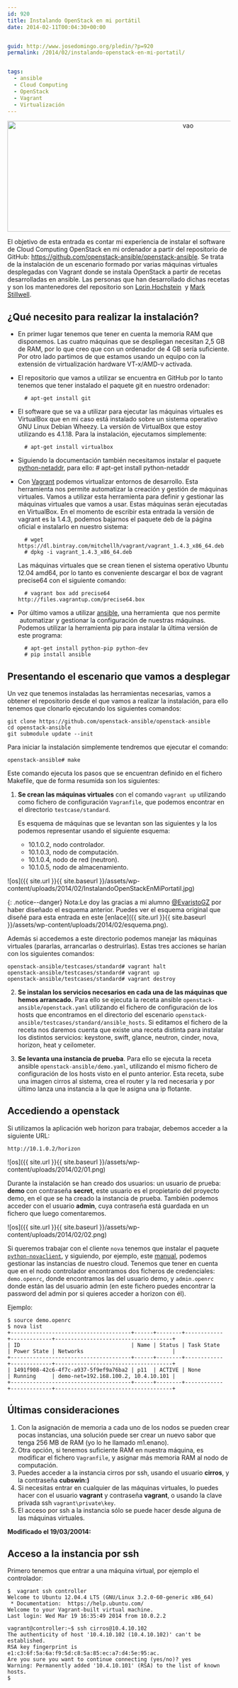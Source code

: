 ```yaml
---
id: 920
title: Instalando OpenStack en mi portátil
date: 2014-02-11T00:04:30+00:00


guid: http://www.josedomingo.org/pledin/?p=920
permalink: /2014/02/instalando-openstack-en-mi-portatil/


tags:
  - ansible
  - Cloud Computing
  - OpenStack
  - Vagrant
  - Virtualización
---
```

<p style="text-align: center;">
  <a href="{{ site.url }}{{ site.baseurl }}/assets/wp-content/uploads/2014/02/vao.png"><img class="aligncenter size-full wp-image-924" alt="vao" src="{{ site.url }}{{ site.baseurl }}/assets/wp-content/uploads/2014/02/vao.png" width="800" height="250" srcset="{{ site.url }}{{ site.baseurl }}/assets/wp-content/uploads/2014/02/vao.png 800w, {{ site.url }}{{ site.baseurl }}/assets/wp-content/uploads/2014/02/vao-300x93.png 300w" sizes="(max-width: 800px) 100vw, 800px" /></a>
</p>

El objetivo de esta entrada es contar mi experiencia de instalar el software de Cloud Computing OpenStack en mi ordenador a partir del repositorio de GitHub: <https://github.com/openstack-ansible/openstack-ansible>. Se trata de la instalación de un escenario formado por varias máquinas virtuales desplegadas con Vagrant donde se instala OpenStack a partir de recetas desarrolladas en ansible. Las personas que han desarrollado dichas recetas y son los mantenedores del repositorio son [Lorin Hochstein](https://github.com/lorin)  y [Mark Stillwell](https://github.com/marklee77).


## ¿Qué necesito para realizar la instalación?

* En primer lugar tenemos que tener en cuenta la memoria RAM que disponemos. Las cuatro máquinas que se despliegan necesitan 2,5 GB de RAM, por lo que creo que con un ordenador de 4 GB sería suficiente. Por otro lado partimos de que estamos usando un equipo con la extensión de virtualización hardware VT-x/AMD-v activada.
* El repositorio que vamos a utilizar se encuentra en GitHub por lo tanto tenemos que tener instalado el paquete git en nuestro ordenador:

        # apt-get install git

* El software que se va a utilizar para ejecutar las máquinas virtuales es VirtualBox que en mi caso está instalado sobre un sistema operativo GNU Linux Debian Wheezy. La versión de VirtualBox que estoy utilizando es 4.1.18. Para la instalación, ejecutamos simplemente:

        # apt-get install virtualbox

* Siguiendo la documentación también necesitamos instalar el paquete [python-netaddr](https://pypi.python.org/pypi/netaddr/), para ello: # apt-get install python-netaddr

* Con [Vagrant](http://www.vagrantup.com/) podemos virtualizar entornos de desarrollo. Esta herramienta nos permite automatizar la creación y gestión de máquinas virtuales. Vamos a utilizar esta herramienta para definir y gestionar las máquinas virtuales que vamos a usar. Estas máquinas serán ejecutadas en VirtualBox. En el momento de escribir esta entrada la versión de vagrant es la 1.4.3, podemos bajarnos el paquete deb de la página oficial e instalarlo en nuestro sistema:

        # wget https://dl.bintray.com/mitchellh/vagrant/vagrant_1.4.3_x86_64.deb
        # dpkg -i vagrant_1.4.3_x86_64.deb

    Las máquinas virtuales que se crean tienen el sistema operativo Ubuntu 12.04 amd64, por lo tanto es conveniente descargar el box de vagrant precise64 con el siguiente comando:

        # vagrant box add precise64 http://files.vagrantup.com/precise64.box

* Por último vamos a utilizar [ansible](http://www.ansible.com/home), una herramienta  que nos permite  automatizar y gestionar la configuración de nuestras máquinas. Podemos utilizar la herramienta pip para instalar la última versión de este programa:

        # apt-get install python-pip python-dev
        # pip install ansible

## Presentando el escenario que vamos a desplegar

Un vez que tenemos instaladas las herramientas necesarias, vamos a obtener el repositorio desde el que vamos a realizar la instalación, para ello tenemos que clonarlo ejecutando los siguientes comandos:

    git clone https://github.com/openstack-ansible/openstack-ansible
    cd openstack-ansible
    git submodule update --init

Para iniciar la instalación simplemente tendremos que ejecutar el comando:

    openstack-ansible# make

Este comando ejecuta los pasos que se encuentran definido en el fichero Makefile, que de forma resumida son los siguientes:

1. **Se crean las máquinas virtuales** con el comando `vagrant up` utilizando como fichero de configuración `Vagranfile`, que podemos encontrar en el directorio `testcase/standard`.

    Es esquema de máquinas que se levantan son las siguientes y la los podemos representar usando el siguiente esquema:

      * 10.1.0.2, nodo controlador.
      * 10.1.0.3, nodo de computación.
      * 10.1.0.4, nodo de red (neutron).
      * 10.1.0.5, nodo de almacenamiento.

![os]({{ site.url }}{{ site.baseurl }}/assets/wp-content/uploads/2014/02/InstalandoOpenStackEnMiPortatil.jpg)
  

{: .notice--danger}
Nota:Le doy las gracias a mi alumno [@EvaristoGZ](https://twitter.com/EvaristoGZ) por haber diseñado el esquema anterior. Puedes ver el esquema original que diseñé para esta entrada en este [enlace]({{ site.url }}{{ site.baseurl }}/assets/wp-content/uploads/2014/02/esquema.png).

Además si accedemos a este directorio podemos manejar las máquinas virtuales (pararlas, arrancarlas o destruirlas). Estas tres acciones se harían con los siguientes comandos:

    openstack-ansible/testcases/standard# vagrant halt
    openstack-ansible/testcases/standard# vagrant up
    openstack-ansible/testcases/standard# vagrant destroy

2. **Se instalan los servicios necesarios en cada una de las máquinas que hemos arrancado.** Para ello se ejecuta la receta ansible `openstack-ansible/openstack.yaml` utilizando el fichero de configuración de los hosts que encontramos en el directorio del escenario `openstack-ansible/testcases/standard/ansible_hosts`. Si editamos el fichero de la receta nos daremos cuenta que existe una receta distinta para instalar los distintos servicios: keystone, swift, glance, neutron, cinder, nova, horizon, heat y ceilometer.

3. **Se levanta una instancia de prueba**. Para ello se ejecuta la receta ansible `openstack-ansible/demo.yaml`, utilizando el mismo fichero de configuración de los hosts visto en el punto anterior. Esta receta, sube una imagen cirros al sistema, crea el router y la red necesaria y por último lanza una instancia a la que le asigna una ip flotante.

## Accediendo a openstack

Si utilizamos la aplicación web horizon para trabajar, debemos acceder a la siguiente URL:

    http://10.1.0.2/horizon

![os]({{ site.url }}{{ site.baseurl }}/assets/wp-content/uploads/2014/02/01.png)

Durante la instalación se han creado dos usuarios: un usuario de prueba: **demo** con contraseña **secret**, este usuario es el propietario del proyecto demo, en el que se ha creado la instancia de prueba. También podemos acceder con el usuario **admin**, cuya contraseña está guardada en un fichero que luego comentaremos.

![os]({{ site.url }}{{ site.baseurl }}/assets/wp-content/uploads/2014/02/02.png)

Si queremos trabajar con el cliente `nova` tenemos que instalar el paquete [`python-novaclient`](http://pypi.python.org/pypi/python-novaclient/), y siguiendo, por ejemplo, este [manual](http://albertomolina.wordpress.com/2013/11/20/how-to-launch-an-instance-on-openstack-ii-openstack-cli/), podemos gestionar las instancias de nuestro cloud. Tenemos que tener en cuenta que en el nodo controlador encontramos dos ficheros de credenciales: `demo.openrc`, donde encontramos las del usuario demo, y `admin.openrc` donde están las del usuario admin (en este fichero puedes encontrar la password del admin por si quieres acceder a horizon con él).

Ejemplo:

    $ source demo.openrc
    $ nova list
    +--------------------------------------+------+--------+------------    +-------------+-------------------------------------+
    | ID                                   | Name | Status | Task State     | Power State | Networks                            |
    +--------------------------------------+------+--------+------------    +-------------+-------------------------------------+
    | 1491f908-42c6-4f7c-a937-5f9ef9a76ba2 | p11  | ACTIVE | None           | Running     | demo-net=192.168.100.2, 10.4.10.101 |
    +--------------------------------------+------+--------+------------    +-------------+-------------------------------------+

## Últimas consideraciones

1. Con la asignación de memoria a cada uno de los nodos se pueden crear pocas instancias, una solución puede ser crear un nuevo sabor que tenga 256 MB de RAM (yo lo he llamado m1.enano).
2. Otra opción, si tenemos suficiente RAM en nuestra máquina, es modificar el fichero `Vagranfile`, y asignar más memoria RAM al nodo de computación.
3. Puedes acceder a la instancia cirros por ssh, usando el usuario **cirros**, y la contraseña **cubswin:)**
4. Si necesitas entrar en cualquier de las máquinas virtuales, lo puedes hacer con el usuario **vagrant** y contraseña **vagrant**, o usando la clave privada ssh `vagrant\private\key`.
5. El acceso por ssh a la instancia sólo se puede hacer desde alguna de las máquinas virtuales.

**Modificado el 19/03/20014:**

## Acceso a la instancia por ssh

Primero tenemos que entrar a una máquina virtual, por ejemplo el controlador:

    $  vagrant ssh controller
    Welcome to Ubuntu 12.04.4 LTS (GNU/Linux 3.2.0-60-generic x86_64)
     * Documentation:  https://help.ubuntu.com/
    Welcome to your Vagrant-built virtual machine.
    Last login: Wed Mar 19 16:35:49 2014 from 10.0.2.2

    vagrant@controller:~$ ssh cirros@10.4.10.102
    The authenticity of host '10.4.10.102 (10.4.10.102)' can't be     established.
    RSA key fingerprint is    e1:c3:6f:5a:6a:f9:5d:c8:5a:85:ec:a7:d4:5e:95:ac.
    Are you sure you want to continue connecting (yes/no)? yes
    Warning: Permanently added '10.4.10.101' (RSA) to the list of known hosts.
    $

<!-- AddThis Advanced Settings generic via filter on the_content -->

<!-- AddThis Share Buttons generic via filter on the_content -->